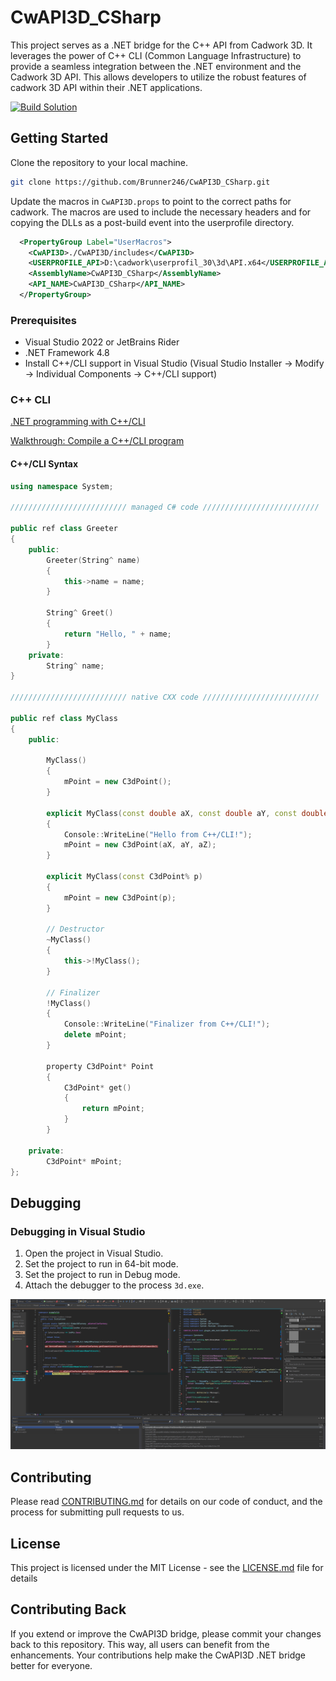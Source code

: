 # CwAPI3D_CSharp

This project serves as a .NET bridge for the C++ API from Cadwork 3D. It leverages the power of C++ CLI (Common Language Infrastructure) to provide a seamless integration between the .NET environment and the Cadwork 3D API. This allows developers to utilize the robust features of cadwork 3D API within their .NET applications.

[![Build Solution](https://github.com/Brunner246/CwAPI3D_CSharp/actions/workflows/build.yml/badge.svg)](https://github.com/Brunner246/CwAPI3D_CSharp/actions/workflows/build.yml)

## Getting Started

Clone the repository to your local machine.

```bash
git clone https://github.com/Brunner246/CwAPI3D_CSharp.git
```

Update the macros in `CwAPI3D.props` to point to the correct paths for cadwork. The macros are used to include the necessary headers and for copying the DLLs as a post-build event into the userprofile directory.

```xml
  <PropertyGroup Label="UserMacros">
    <CwAPI3D>./CwAPI3D/includes</CwAPI3D>
    <USERPROFILE_API>D:\cadwork\userprofil_30\3d\API.x64</USERPROFILE_API>
    <AssemblyName>CwAPI3D_CSharp</AssemblyName>
    <API_NAME>CwAPI3D_CSharp</API_NAME>
  </PropertyGroup>
```

### Prerequisites

- Visual Studio 2022 or JetBrains Rider
- .NET Framework 4.8
- Install C++/CLI support in Visual Studio (Visual Studio Installer -> Modify -> Individual Components -> C++/CLI support)

### C++ CLI 
[.NET programming with C++/CLI](https://learn.microsoft.com/en-us/cpp/dotnet/dotnet-programming-with-cpp-cli-visual-cpp?view=msvc-170)

[Walkthrough: Compile a C++/CLI program](https://learn.microsoft.com/en-us/cpp/dotnet/walkthrough-compiling-a-cpp-program-that-targets-the-clr-in-visual-studio?view=msvc-170)

#### C++/CLI Syntax

```cpp
using namespace System;

////////////////////////// managed C# code //////////////////////////

public ref class Greeter
{
    public:
        Greeter(String^ name)
        {
            this->name = name;
        }

        String^ Greet()
        {
            return "Hello, " + name;
        }
    private:
        String^ name;
}

////////////////////////// native CXX code //////////////////////////

public ref class MyClass
{
    public:

        MyClass()
        {
            mPoint = new C3dPoint();
        }

        explicit MyClass(const double aX, const double aY, const double aZ)
        {
            Console::WriteLine("Hello from C++/CLI!");
            mPoint = new C3dPoint(aX, aY, aZ);
        }
        
        explicit MyClass(const C3dPoint% p)
        {
            mPoint = new C3dPoint(p);
        }

        // Destructor
        ~MyClass()
        {
            this->!MyClass();
        }

        // Finalizer
        !MyClass()
        {
            Console::WriteLine("Finalizer from C++/CLI!");
            delete mPoint;
        }

        property C3dPoint* Point
        {
            C3dPoint* get()
            {
                return mPoint;
            }
        }

    private:
        C3dPoint* mPoint;
};
```


## Debugging

### Debugging in Visual Studio

1. Open the project in Visual Studio.
2. Set the project to run in 64-bit mode.
3. Set the project to run in Debug mode.
4. Attach the debugger to the process `3d.exe`.

![img.png](public/debugging.png)



## Contributing

Please read [CONTRIBUTING.md](CONTRIBUTING.md) for details on our code of conduct, and the process for submitting pull requests to us.

## License

This project is licensed under the MIT License - see the [LICENSE.md](LICENSE.md) file for details

## Contributing Back

If you extend or improve the CwAPI3D bridge, please commit your changes back to this repository. This way, all users can benefit from the enhancements. Your contributions help make the CwAPI3D .NET bridge better for everyone.